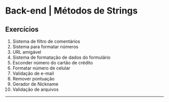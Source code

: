 

# Back-end | Métodos de Strings

## Exercícios

1. Sistema de filtro de comentários
2. Sistema para formatar números
3. URL amigável
4. Sistema de formatação de dados do formulário
5. Esconder número do cartão de crédito
6. Formatar número de celular
7. Validação de e-mail
8. Remover pontuação
9. Gerador de Nickname
10. Validação de arquivos

---

